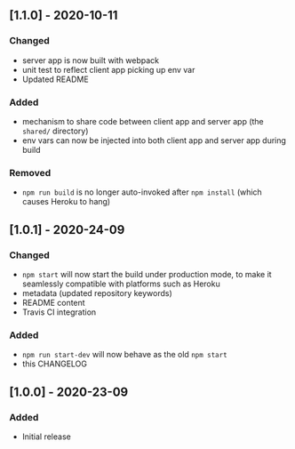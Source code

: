 ## [1.1.0] - 2020-10-11

### Changed
- server app is now built with webpack
- unit test to reflect client app picking up env var
- Updated README

### Added
- mechanism to share code between client app and server app (the `shared/` directory)
- env vars can now be injected into both client app and server app during build

### Removed
- `npm run build` is no longer auto-invoked after `npm install` (which causes Heroku to hang)

## [1.0.1] - 2020-24-09

### Changed
- `npm start` will now start the build under production mode, to make it seamlessly compatible with platforms such as Heroku
- metadata (updated repository keywords)
- README content
- Travis CI integration

### Added
- `npm run start-dev` will now behave as the old `npm start`
- this CHANGELOG

## [1.0.0] - 2020-23-09

### Added
- Initial release
